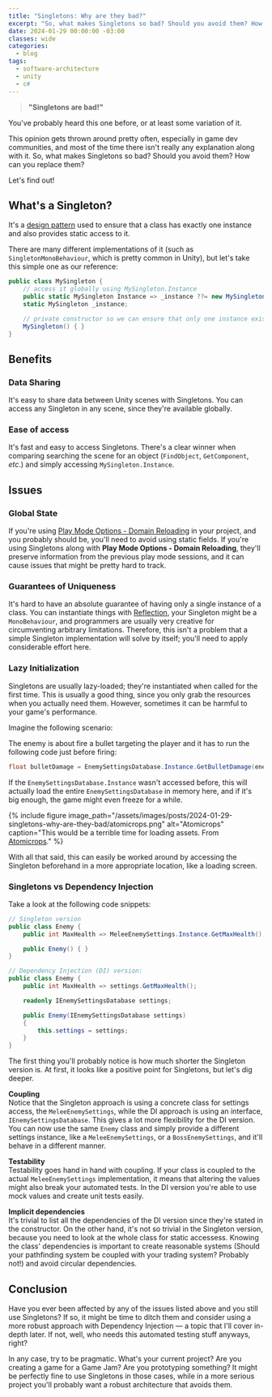 ```yaml
---
title: "Singletons: Why are they bad?"
excerpt: "So, what makes Singletons so bad? Should you avoid them? How can you replace them? Let's find out!"
date: 2024-01-29 00:00:00 -03:00
classes: wide
categories:
  - blog
tags:
  - software-architecture
  - unity
  - c#
---
```


> **"Singletons are bad!"**

You've probably heard this one before, or at least some variation of it. 

This opinion gets thrown around pretty often, especially in game dev communities, and most of the time there isn't really any explanation along with it.
So, what makes Singletons so bad? Should you avoid them? How can you replace them?

Let's find out!

## What's a Singleton?
It's a [design pattern](https://en.wikipedia.org/wiki/Software_design_pattern) used to ensure that a class has exactly one instance and also provides static access to it.

There are many different implementations of it (such as `SingletonMonoBehaviour`, which is pretty common in Unity), but let's take this simple one as our reference:
```csharp
public class MySingleton {
    // access it globally using MySingleton.Instance
    public static MySingleton Instance => _instance ??= new MySingleton(); 
    static MySingleton _instance;

    // private constructor so we can ensure that only one instance exists
    MySingleton() { }
}
```

## Benefits
### Data Sharing
It's easy to share data between Unity scenes with Singletons. You can access any Singleton in any scene, since they're available globally.

### Ease of access
It's fast and easy to access Singletons. There's a clear winner when comparing searching the scene for an object (`FindObject`, `GetComponent`, *etc*.) and simply accessing `MySingleton.Instance`.

## Issues

### Global State
If you're using [Play Mode Options - Domain Reloading](https://docs.unity3d.com/Manual/DomainReloading.html) in your project, and you probably should be, you'll need to avoid using static fields. If you're using Singletons along with **Play Mode Options - Domain Reloading**, they'll preserve information from the previous play mode sessions, and it can cause issues that might be pretty hard to track. 

### Guarantees of Uniqueness
It's hard to have an absolute guarantee of having only a single instance of a class. You can instantiate things with [Reflection](https://learn.microsoft.com/en-us/dotnet/api/system.reflection?view=net-8.0), your Singleton might be a `MonoBehaviour`, and programmers are usually very creative for circumventing arbitrary limitations.
Therefore, this isn't a problem that a simple Singleton implementation will solve by itself; you'll need to apply considerable effort here.

### Lazy Initialization
Singletons are usually lazy-loaded; they're instantiated when called for the first time. This is usually a good thing, since you only grab the resources when you actually need them. However, sometimes it can be harmful to your game's performance.

Imagine the following scenario:

The enemy is about fire a bullet targeting the player and it has to run the following code just before firing:
```csharp
float bulletDamage = EnemySettingsDatabase.Instance.GetBulletDamage(enemyLevel);
```
If the `EnemySettingsDatabase.Instance` wasn't accessed before, this will actually load the entire `EnemySettingsDatabase` in memory here, and if it's big enough, the game might even freeze for a while.

{% include figure image_path="/assets/images/posts/2024-01-29-singletons-why-are-they-bad/atomicrops.png" alt="Atomicrops" caption="This would be a terrible time for loading assets. From [Atomicrops](https://www.atomicrops.com/)." %}

With all that said, this can easily be worked around by accessing the Singleton beforehand in a more appropriate location, like a loading screen.

### Singletons vs Dependency Injection
Take a look at the following code snippets:

```csharp
// Singleton version
public class Enemy {
    public int MaxHealth => MeleeEnemySettings.Instance.GetMaxHealth();

    public Enemy() { }
}
```
```csharp
// Dependency Injection (DI) version:
public class Enemy {
    public int MaxHealth => settings.GetMaxHealth();

    readonly IEnemySettingsDatabase settings;

    public Enemy(IEnemySettingsDatabase settings)
    {
        this.settings = settings;
    }
}
```

The first thing you'll probably notice is how much shorter the Singleton version is. At first, it looks like a positive point for Singletons, but let's dig deeper.

**Coupling**  
Notice that the Singleton approach is using a concrete class for settings access, the `MeleeEnemySettings`, while the DI approach is using an interface, `IEnemySettingsDatabase`. This gives a lot more flexibility for the DI version. You can now use the same `Enemy` class and simply provide a different settings instance, like a `MeleeEnemySettings`, or a `BossEnemySettings`, and it'll behave in a different manner.

**Testability**  
Testability goes hand in hand with coupling. If your class is coupled to the actual `MeleeEnemySettings` implementation, it means that altering the values might also break your automated tests. In the DI version you're able to use mock values and create unit tests easily.

**Implicit dependencies**  
It's trivial to list all the dependencies of the DI version since they're stated in the constructor. On the other hand, it's not so trivial in the Singleton version, because you need to look at the whole class for static accessess.
Knowing the class' dependencies is important to create reasonable systems (Should your pathfinding system be coupled with your trading system? Probably not!) and avoid circular dependencies.

## Conclusion
Have you ever been affected by any of the issues listed above and you still use Singletons? If so, it might be time to ditch them and consider using a more robust approach with Dependency Injection — a topic that I'll cover in-depth later. If not, well, who needs this automated testing stuff anyways, right?

In any case, try to be pragmatic. What's your current project? Are you creating a game for a Game Jam? Are you prototyping something? It might be perfectly fine to use Singletons in those cases, while in a more serious project you'll probably want a robust architecture that avoids them.
